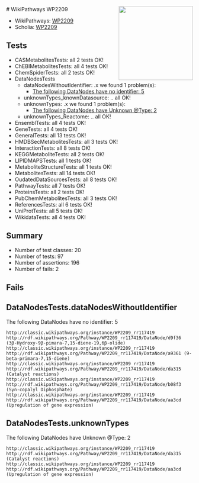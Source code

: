 <img style="float: right; width: 200px" src="https://upload.wikimedia.org/wikipedia/commons/thumb/8/83/Wplogo_with_text_500.png/640px-Wplogo_with_text_500.png" />
# WikiPathways WP2209

* WikiPathways: [WP2209](https://wikipathways.org/pathways/WP2209)
* Scholia: [WP2209](https://scholia.toolforge.org/wikipathways/WP2209)
## Tests
* CASMetabolitesTests: all 2 tests OK!
* ChEBIMetabolitesTests: all 4 tests OK!
* ChemSpiderTests: all 2 tests OK!
* DataNodesTests
    * dataNodesWithoutIdentifier: .x we found 1 problem(s):
        * [The following DataNodes have no identifier: 5](#d2d32fa4)
    * unknownTypes_knownDatasource: .. all OK!
    * unknownTypes: .x we found 1 problem(s):
        * [The following DataNodes have Unknown @Type: 2](#839973e0)
    * unknownTypes_Reactome: .. all OK!
* EnsemblTests: all 4 tests OK!
* GeneTests: all 4 tests OK!
* GeneralTests: all 13 tests OK!
* HMDBSecMetabolitesTests: all 3 tests OK!
* InteractionTests: all 8 tests OK!
* KEGGMetaboliteTests: all 2 tests OK!
* LIPIDMAPSTests: all 1 tests OK!
* MetaboliteStructureTests: all 1 tests OK!
* MetabolitesTests: all 14 tests OK!
* OudatedDataSourcesTests: all 8 tests OK!
* PathwayTests: all 7 tests OK!
* ProteinsTests: all 2 tests OK!
* PubChemMetabolitesTests: all 3 tests OK!
* ReferencesTests: all 6 tests OK!
* UniProtTests: all 5 tests OK!
* WikidataTests: all 4 tests OK!


## Summary

* Number of test classes: 20
* Number of tests: 97
* Number of assertions: 196
* Number of fails: 2

## Fails

<a name="d2d32fa4" />

## DataNodesTests.dataNodesWithoutIdentifier

The following DataNodes have no identifier: 5
```
http://classic.wikipathways.org/instance/WP2209_rr117419 http://rdf.wikipathways.org/Pathway/WP2209_rr117419/DataNode/d9f36 (3β-Hydroxy-9β-pimara-7,15-diene-19,6β-olide)
http://classic.wikipathways.org/instance/WP2209_rr117419 http://rdf.wikipathways.org/Pathway/WP2209_rr117419/DataNode/a9361 (9-beta-primara-7,15-diene)
http://classic.wikipathways.org/instance/WP2209_rr117419 http://rdf.wikipathways.org/Pathway/WP2209_rr117419/DataNode/da315 (Catalyst reactions)
http://classic.wikipathways.org/instance/WP2209_rr117419 http://rdf.wikipathways.org/Pathway/WP2209_rr117419/DataNode/b08f3 (Syn-copalyl Diphosphate)
http://classic.wikipathways.org/instance/WP2209_rr117419 http://rdf.wikipathways.org/Pathway/WP2209_rr117419/DataNode/aa3cd (Upregulation of gene expression)
```

<a name="839973e0" />

## DataNodesTests.unknownTypes

The following DataNodes have Unknown @Type: 2
```
http://classic.wikipathways.org/instance/WP2209_rr117419 http://rdf.wikipathways.org/Pathway/WP2209_rr117419/DataNode/da315 (Catalyst reactions)
http://classic.wikipathways.org/instance/WP2209_rr117419 http://rdf.wikipathways.org/Pathway/WP2209_rr117419/DataNode/aa3cd (Upregulation of gene expression)
```

